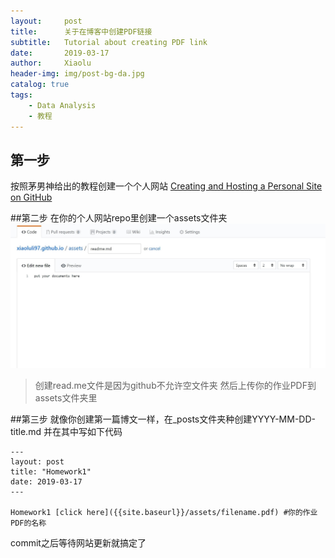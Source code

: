 ```yaml
---
layout:     post
title:      关于在博客中创建PDF链接
subtitle:   Tutorial about creating PDF link
date:       2019-03-17
author:     Xiaolu
header-img: img/post-bg-da.jpg
catalog: true
tags:
    - Data Analysis
    - 教程
---
```

## 第一步
按照茅男神给出的教程创建一个个人网站 [Creating and Hosting a Personal Site on GitHub](http://jmcglone.com/guides/github-pages/)

##第二步
在你的个人网站repo里创建一个assets文件夹
![Alt text](/img/post-img-pdf.jpg)
>创建read.me文件是因为github不允许空文件夹
然后上传你的作业PDF到assets文件夹里

##第三步
就像你创建第一篇博文一样，在_posts文件夹种创建YYYY-MM-DD-title.md
并在其中写如下代码
```
---
layout: post
title: "Homework1"
date: 2019-03-17
---

Homework1 [click here]({{site.baseurl}}/assets/filename.pdf) #你的作业PDF的名称
```
commit之后等待网站更新就搞定了
